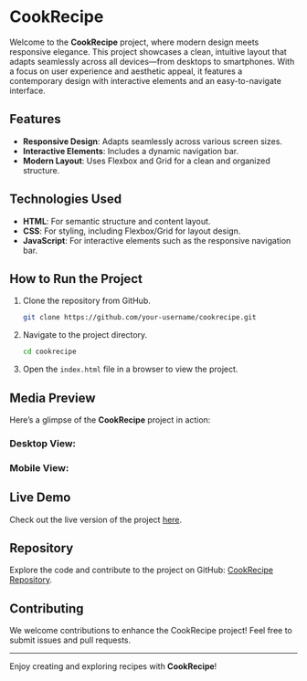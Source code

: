# CookRecipe

Welcome to the **CookRecipe** project, where modern design meets responsive elegance. This project showcases a clean, intuitive layout that adapts seamlessly across all devices—from desktops to smartphones. With a focus on user experience and aesthetic appeal, it features a contemporary design with interactive elements and an easy-to-navigate interface.

## Features

- **Responsive Design**: Adapts seamlessly across various screen sizes.
- **Interactive Elements**: Includes a dynamic navigation bar.
- **Modern Layout**: Uses Flexbox and Grid for a clean and organized structure.

## Technologies Used

- **HTML**: For semantic structure and content layout.
- **CSS**: For styling, including Flexbox/Grid for layout design.
- **JavaScript**: For interactive elements such as the responsive navigation bar.

## How to Run the Project

1. Clone the repository from GitHub.
   ```bash
   git clone https://github.com/your-username/cookrecipe.git
   ```
2. Navigate to the project directory.
   ```bash
   cd cookrecipe
   ```
3. Open the `index.html` file in a browser to view the project.

## Media Preview

Here’s a glimpse of the **CookRecipe** project in action:

### Desktop View:



### Mobile View:



## Live Demo

Check out the live version of the project [here](https://your-live-demo-link.com).

## Repository

Explore the code and contribute to the project on GitHub: [CookRecipe Repository](https://github.com/your-username/cookrecipe).

## Contributing

We welcome contributions to enhance the CookRecipe project! Feel free to submit issues and pull requests.

---

Enjoy creating and exploring recipes with **CookRecipe**!

